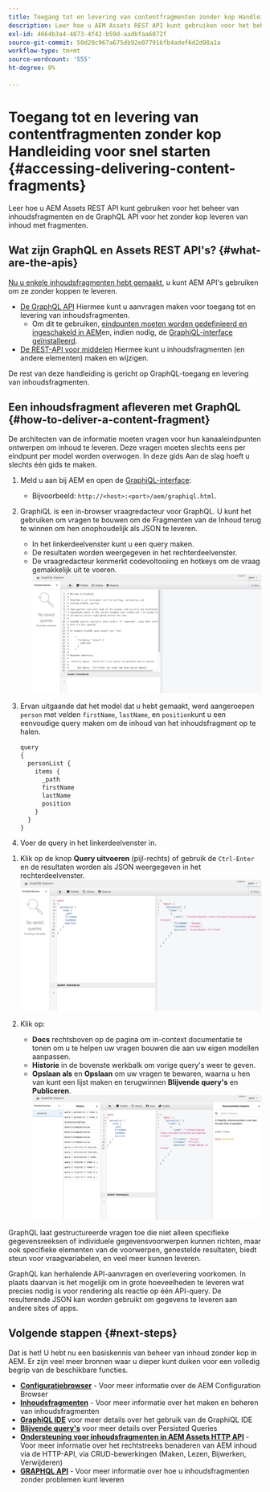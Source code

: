 ```yaml
---
title: Toegang tot en levering van contentfragmenten zonder kop Handleiding voor snel starten
description: Leer hoe u AEM Assets REST API kunt gebruiken voor het beheer van inhoudsfragmenten en de GraphQL API voor het zonder kop leveren van inhoud met fragmenten.
exl-id: 4664b3a4-4873-4f42-b59d-aadbfaa6072f
source-git-commit: 50d29c967a675db92e077916fb4adef6d2d98a1a
workflow-type: tm+mt
source-wordcount: '555'
ht-degree: 0%

---
```


# Toegang tot en levering van contentfragmenten zonder kop Handleiding voor snel starten {#accessing-delivering-content-fragments}

Leer hoe u AEM Assets REST API kunt gebruiken voor het beheer van inhoudsfragmenten en de GraphQL API voor het zonder kop leveren van inhoud met fragmenten.

## Wat zijn GraphQL en Assets REST API&#39;s? {#what-are-the-apis}

[Nu u enkele inhoudsfragmenten hebt gemaakt,](create-content-fragment.md) u kunt AEM API&#39;s gebruiken om ze zonder koppen te leveren.

* [De GraphQL API](/help/sites-developing/headless/graphql-api/graphql-api-content-fragments.md) Hiermee kunt u aanvragen maken voor toegang tot en levering van inhoudsfragmenten.
   * Om dit te gebruiken, [eindpunten moeten worden gedefinieerd en ingeschakeld in AEM](/help/sites-developing/headless/graphql-api/graphql-endpoint.md#enabling-graphql-endpoint)en, indien nodig, de [GraphiQL-interface geïnstalleerd](/help/sites-developing/headless/graphql-api/graphql-api-content-fragments.md#installing-graphiql-interface).
* [De REST-API voor middelen](/help/assets/assets-api-content-fragments.md) Hiermee kunt u inhoudsfragmenten (en andere elementen) maken en wijzigen.

De rest van deze handleiding is gericht op GraphQL-toegang en levering van inhoudsfragmenten.

## Een inhoudsfragment afleveren met GraphQL {#how-to-deliver-a-content-fragment}

De architecten van de informatie moeten vragen voor hun kanaaleindpunten ontwerpen om inhoud te leveren. Deze vragen moeten slechts eens per eindpunt per model worden overwogen. In deze gids Aan de slag hoeft u slechts één gids te maken.

1. Meld u aan bij AEM en open de [GraphiQL-interface](/help/sites-developing/headless/graphql-api/graphiql-ide.md):
   * Bijvoorbeeld: `http://<host>:<port>/aem/graphiql.html`.

1. GraphiQL is een in-browser vraagredacteur voor GraphQL. U kunt het gebruiken om vragen te bouwen om de Fragmenten van de Inhoud terug te winnen om hen onophoudelijk als JSON te leveren.
   * In het linkerdeelvenster kunt u een query maken.
   * De resultaten worden weergegeven in het rechterdeelvenster.
   * De vraagredacteur kenmerkt codevoltooiing en hotkeys om de vraag gemakkelijk uit te voeren.
     ![GraphiQL-editor](assets/graphiql.png)

1. Ervan uitgaande dat het model dat u hebt gemaakt, werd aangeroepen `person` met velden `firstName`, `lastName`, en `position`kunt u een eenvoudige query maken om de inhoud van het inhoudsfragment op te halen.

   ```text
   query 
   {
     personList {
       items {
         _path
         firstName
         lastName
         position
       }
     }
   }
   ```

1. Voer de query in het linkerdeelvenster in.
<!--
   ![GraphiQL query](assets/graphiql-query.png)
-->

1. Klik op de knop **Query uitvoeren** (pijl-rechts) of gebruik de `Ctrl-Enter` en de resultaten worden als JSON weergegeven in het rechterdeelvenster.
   ![GraphiQL-resultaten](assets/graphiql-results.png)

1. Klik op:
   * **Docs** rechtsboven op de pagina om in-context documentatie te tonen om u te helpen uw vragen bouwen die aan uw eigen modellen aanpassen.
   * **Historie** in de bovenste werkbalk om vorige query&#39;s weer te geven.
   * **Opslaan als** en **Opslaan** om uw vragen te bewaren, waarna u hen van kunt een lijst maken en terugwinnen **Blijvende query&#39;s** en **Publiceren**.
     ![GraphiQL-documentatie](assets/graphiql-documentation.png)

GraphQL laat gestructureerde vragen toe die niet alleen specifieke gegevensreeksen of individuele gegevensvoorwerpen kunnen richten, maar ook specifieke elementen van de voorwerpen, genestelde resultaten, biedt steun voor vraagvariabelen, en veel meer kunnen leveren.

GraphQL kan herhalende API-aanvragen en overlevering voorkomen. In plaats daarvan is het mogelijk om in grote hoeveelheden te leveren wat precies nodig is voor rendering als reactie op één API-query. De resulterende JSON kan worden gebruikt om gegevens te leveren aan andere sites of apps.

## Volgende stappen {#next-steps}

Dat is het! U hebt nu een basiskennis van beheer van inhoud zonder kop in AEM. Er zijn veel meer bronnen waar u dieper kunt duiken voor een volledig begrip van de beschikbare functies.

* **[Configuratiebrowser](create-configuration.md)** - Voor meer informatie over de AEM Configuration Browser
* **[Inhoudsfragmenten](/help/assets/content-fragments/content-fragments.md)** - Voor meer informatie over het maken en beheren van inhoudsfragmenten
* **[GraphiQL IDE](/help/sites-developing/headless/graphql-api/graphiql-ide.md)** voor meer details over het gebruik van de GraphiQL IDE
* **[Blijvende query&#39;s](/help/sites-developing/headless/graphql-api/persisted-queries.md)** voor meer details over Persisted Queries
* **[Ondersteuning voor inhoudsfragmenten in AEM Assets HTTP API](/help/assets/assets-api-content-fragments.md)** - Voor meer informatie over het rechtstreeks benaderen van AEM inhoud via de HTTP-API, via CRUD-bewerkingen (Maken, Lezen, Bijwerken, Verwijderen)
* **[GRAPHQL API](/help/sites-developing/headless/graphql-api/graphql-api-content-fragments.md)** - Voor meer informatie over hoe u inhoudsfragmenten zonder problemen kunt leveren
